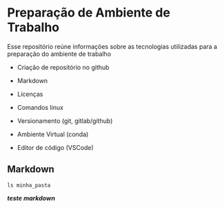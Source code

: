 # Preparação de Ambiente de Trabalho

Esse repositório reúne informações sobre as tecnologias utilizadas para a preparação do ambiente de trabalho 

- Criação de repositório no github

- Markdown

- Licenças 

- Comandos linux

- Versionamento (git, gitlab/github)

- Ambiente Virtual (conda)

- Editor de código (VSCode)

## Markdown 

`ls minha_pasta`


_**teste markdown**_
